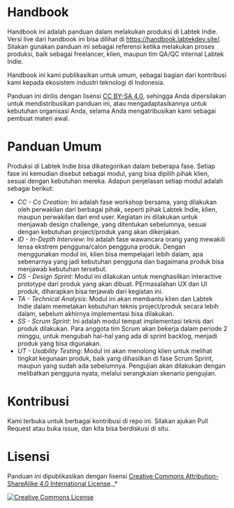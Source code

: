 # Handbook

Handbook ini adalah panduan dalam melakukan produksi di Labtek Indie. Versi live dari handbook ini bisa dilihat di https://handbook.labtekdev.site/. Silakan gunakan panduan ini sebagai referensi ketika melakukan proses produksi, baik sebagai freelancer, klien, maupun tim QA/QC internal Labtek Indie.

Handbook ini kami publikasikan untuk umum, sebagai bagian dari kontribusi kami kepada ekosistem industri teknologi di Indonesia.

Panduan ini dirilis dengan lisensi [CC BY-SA 4.0](https://creativecommons.org/licenses/by-sa/4.0/), sehingga Anda dipersilakan untuk mendistribusikan panduan ini, atau mengadaptasikannya untuk kebutuhan organisasi Anda, selama Anda mengatribusikan kami sebagai pembuat materi awal. 

# Panduan Umum

Produksi di Labtek Indie bisa dikategorikan dalam beberapa fase. Setiap fase ini kemudian disebut sebagai modul, yang bisa dipilih pihak klien, sesuai dengan kebutuhan mereka. Adapun penjelasan setiap modul adalah sebagai berikut:

- *CC - Co Creation*: Ini adalah fase workshop bersama, yang dilakukan oleh perwakilan dari berbagai pihak, seperti pihak Labtek Indie, klien, maupun perwakilan dari end user. Kegiatan ini dilakukan untuk menjawab design challenge, yang ditentukan sebelumnya, sesuai dengan kebutuhan project/produk yang akan dikerjakan.
- *ID - In-Depth Interview*: Ini adalah fase wawancara orang yang mewakili lensa ekstrem pengguna/calon pengguna produk. Dengan menggunakan modul ini, klien bisa mempelajari lebih dalam, apa sebenarnya yang jadi kebutuhan pengguna dan bagaimana produk bisa menjawab kebutuhan tersebut.
- *DS - Design Sprint*: Modul ini dilakukan untuk menghasilkan interactive prototype dari produk yang akan dibuat. PErmasalahan UX dan UI produk, diharapkan bisa terjawab dari kegiatan ini.
- *TA - Technical Analysis*: Modul ini akan membantu klien dan Labtek Indie dalam memetakan kebutuhan teknis project/produk secara lebih dalam, sebelum akhirnya implementasi bisa dilakukan. 
- *SS - Scrum Sprint*: Ini adalah modul tempat implementasi teknis dari produk dilakukan. Para anggota tim Scrum akan bekerja dalam periode 2 minggu, untuk mengubah hal-hal yang ada di sprint backlog, menjadi produk yang bisa digunakan.
- *UT - Usability Testing*: Modul ini akan menolong klien untuk melihat tingkat kegunaan produk, baik yang dihasilkan di fase Scrum Sprint, maupun yang sudah ada sebelumnya. Pengujian akan dilakukan dengan melibatkan pengguna nyata, melalui serangkaian skenario pengujian.

# Kontribusi

Kami terbuka untuk berbagai kontribusi di repo ini. Silakan ajukan Pull Request atau buka issue, dan kita bisa berdiskusi di situ. 

# Lisensi

Panduan ini dipublikasikan dengan lisensi <a rel="license" href="http://creativecommons.org/licenses/by-sa/4.0/">Creative Commons Attribution-ShareAlike 4.0 International License</a>._*

<a rel="license" href="http://creativecommons.org/licenses/by-sa/4.0/" target="_blank"><img alt="Creative Commons License" style="border-width:0" src="https://i.creativecommons.org/l/by-sa/4.0/88x31.png" /></a>
